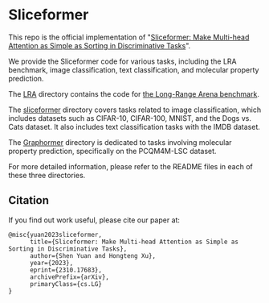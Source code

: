# Sliceformer 


This repo is the official implementation of "[Sliceformer: Make Multi-head Attention as Simple as Sorting in Discriminative Tasks](https://arxiv.org/abs/2310.17683)".

We provide the Sliceformer code for various tasks, including the LRA benchmark, image classification, text classification, and molecular property prediction.

The [LRA](https://github.com/DaShenZi721/sliceformer/tree/master/LRA) directory contains the code for [the Long-Range Arena benchmark](https://github.com/google-research/long-range-arena).

The [sliceformer](https://github.com/DaShenZi721/sliceformer/tree/master/sliceformer) directory covers tasks related to image classification, which includes datasets such as CIFAR-10, CIFAR-100, MNIST, and the Dogs vs. Cats dataset. It also includes text classification tasks with the IMDB dataset.

The [Graphormer](https://github.com/DaShenZi721/sliceformer/tree/master/Graphormer) directory is dedicated to tasks involving molecular property prediction, specifically on the PCQM4M-LSC dataset.

For more detailed information, please refer to the README files in each of these three directories.

## Citation

If you find out work useful, please cite our paper at:

```
@misc{yuan2023sliceformer,
      title={Sliceformer: Make Multi-head Attention as Simple as Sorting in Discriminative Tasks}, 
      author={Shen Yuan and Hongteng Xu},
      year={2023},
      eprint={2310.17683},
      archivePrefix={arXiv},
      primaryClass={cs.LG}
}
```